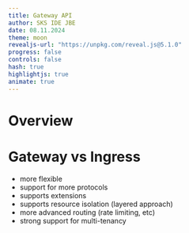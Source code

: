 ```yaml
---
title: Gateway API
author: SKS IDE JBE
date: 08.11.2024
theme: moon
revealjs-url: "https://unpkg.com/reveal.js@5.1.0"
progress: false
controls: false
hash: true
highlightjs: true
animate: true
---
```


# Overview

# Gateway vs Ingress

- more flexible
- support for more protocols
- supports extensions
- supports resource isolation (layered approach)
- more advanced routing (rate limiting, etc)
- strong support for multi-tenancy

